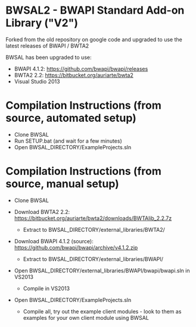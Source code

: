 # BWSAL2 - BWAPI Standard Add-on Library ("V2")
Forked from the old repository on google code and upgraded to use the latest releases of BWAPI / BWTA2

BWSAL has been upgraded to use:
- BWAPI 4.1.2: https://github.com/bwapi/bwapi/releases
- BWTA2 2.2: https://bitbucket.org/auriarte/bwta2
- Visual Studio 2013

# Compilation Instructions (from source, automated setup)
- Clone BWSAL
- Run SETUP.bat (and wait for a few minutes)
- Open BWSAL_DIRECTORY/ExampleProjects.sln

# Compilation Instructions (from source, manual setup)
- Clone BWSAL
- Download BWTA2 2.2: https://bitbucket.org/auriarte/bwta2/downloads/BWTAlib_2.2.7z
    - Extract to BWSAL_DIRECTORY/external_libraries/BWTA2/
  
- Download BWAPI 4.1.2 (source): https://github.com/bwapi/bwapi/archive/v4.1.2.zip
    - Extract to BWSAL_DIRECTORY/external_libraries/BWAPI/
  
- Open BWSAL_DIRECTORY/external_libraries/BWAPI/bwapi/bwapi.sln in VS2013
    - Compile in VS2013
  
- Open BWSAL_DIRECTORY/ExampleProjects.sln
    - Compile all, try out the example client modules - look to them as examples for your own client module using BWSAL